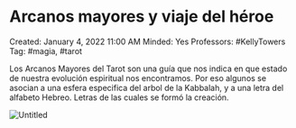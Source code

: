# Arcanos mayores y viaje del héroe

Created: January 4, 2022 11:00 AM
Minded: Yes
Professors: #KellyTowers
Tag: #magia, #tarot

Los Arcanos Mayores del Tarot son una guía que nos indica en que estado de nuestra evolución espiritual nos encontramos. Por eso algunos se asocian a una esfera especifica del arbol de la Kabbalah, y a una letra del alfabeto Hebreo. Letras de las cuales se formó la creación.

![Untitled](Root/Cursos/Magia/Arcanos%20mayores%20y%20viaje%20del%20héroe/Untitled.png)